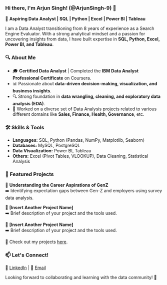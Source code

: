 <!---
ArjunSingh-9/ArjunSingh-9 is a ✨ special ✨ repository because its `README.md` (this file) appears on your GitHub profile.
You can click the Preview link to take a look at your changes.
--->

### Hi there, I'm Arjun Singh! (@ArjunSingh-9) 👋  

🚀 **Aspiring Data Analyst | SQL | Python | Excel | Power BI | Tableau**  

I am a Data Analyst transitioning from 8 years of experience as a Search Engine Evaluator. 
With a strong analytical mindset and a passion for uncovering insights from data, I have built expertise in **SQL, Python, Excel, Power BI, and Tableau**.  

### 🔍 About Me  
- 🎓 **Certified Data Analyst** | Completed the **IBM Data Analyst Professional Certificate** on Coursera.  
- 📊 Passionate about **data-driven decision-making, visualization, and business insights**.  
- 🔍 Strong foundation in **data wrangling, cleaning, and exploratory data analysis (EDA)**.  
- 🚀 Worked on a diverse set of Data Analysis projects related to various different domains like **Sales, Finance, Health, Governance**, etc.  

### 🛠️ Skills & Tools  
- **Languages:** SQL, Python (Pandas, NumPy, Matplotlib, Seaborn)  
- **Databases:** MySQL, PostgreSQL  
- **Data Visualization:** Power BI, Tableau  
- **Others:** Excel (Pivot Tables, VLOOKUP), Data Cleaning, Statistical Analysis  

### 📂 Featured Projects  
🔹 **Understanding the Career Aspirations of GenZ**  
➡️ Identifying expectation gaps between Gen-Z and employers using survey data analysis.  

🔹 **[Insert Another Project Name]**  
➡️ Brief description of your project and the tools used.  

🔹 **[Insert Another Project Name]**  
➡️ Brief description of your project and the tools used.  

📌 Check out my projects [here](https://github.com/ArjunSingh-9).  

### 📫 Let's Connect!  
💼 [LinkedIn](https://www.linkedin.com/in/arjun16/) | 📧 [Email](arjun.saini7@gmail.com)  

Looking forward to collaborating and learning with the data community! 🚀  

